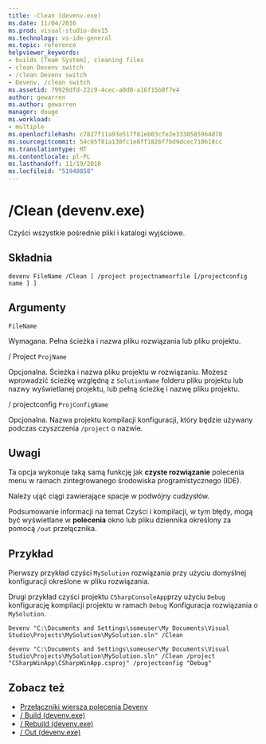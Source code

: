 ```yaml
---
title: -Clean (devenv.exe)
ms.date: 11/04/2016
ms.prod: visual-studio-dev15
ms.technology: vs-ide-general
ms.topic: reference
helpviewer_keywords:
- builds [Team System], cleaning files
- clean Devenv switch
- /clean Devenv switch
- Devenv, /clean switch
ms.assetid: 79929dfd-22c9-4cec-a0d0-a16f15b8f7e4
author: gewarren
ms.author: gewarren
manager: douge
ms.workload:
- multiple
ms.openlocfilehash: c7827f11a93e517f81eb03cfe2e33305859b4d78
ms.sourcegitcommit: 54c65f81a138fc1e8ff1826f7bd9dcec710618cc
ms.translationtype: MT
ms.contentlocale: pl-PL
ms.lasthandoff: 11/19/2018
ms.locfileid: "51948858"
---
```

# <a name="clean-devenvexe"></a>/Clean (devenv.exe)
Czyści wszystkie pośrednie pliki i katalogi wyjściowe.

## <a name="syntax"></a>Składnia

```
devenv FileName /Clean [ /project projectnameorfile [/projectconfig name ] ]
```

## <a name="arguments"></a>Argumenty
 `FileName`

 Wymagana. Pełna ścieżka i nazwa pliku rozwiązania lub pliku projektu.

 / Project `ProjName`

 Opcjonalna. Ścieżka i nazwa pliku projektu w rozwiązaniu. Możesz wprowadzić ścieżkę względną z `SolutionName` folderu pliku projektu lub nazwy wyświetlanej projektu, lub pełną ścieżkę i nazwę pliku projektu.

 / projectconfig `ProjConfigName`

 Opcjonalna. Nazwa projektu kompilacji konfiguracji, który będzie używany podczas czyszczenia `/project` o nazwie.

## <a name="remarks"></a>Uwagi
 Ta opcja wykonuje taką samą funkcję jak **czyste rozwiązanie** polecenia menu w ramach zintegrowanego środowiska programistycznego (IDE).

 Należy ująć ciągi zawierające spacje w podwójny cudzysłów.

 Podsumowanie informacji na temat Czyści i kompilacji, w tym błędy, mogą być wyświetlane w **polecenia** okno lub pliku dziennika określony za pomocą `/out` przełącznika.

## <a name="example"></a>Przykład
 Pierwszy przykład czyści `MySolution` rozwiązania przy użyciu domyślnej konfiguracji określone w pliku rozwiązania.

 Drugi przykład czyści projektu `CSharpConsoleApp`przy użyciu `Debug` konfigurację kompilacji projektu w ramach `Debug` Konfiguracja rozwiązania o `MySolution`.

```
Devenv "C:\Documents and Settings\someuser\My Documents\Visual Studio\Projects\MySolution\MySolution.sln" /Clean

devenv "C:\Documents and Settings\someuser\My Documents\Visual Studio\Projects\MySolution\MySolution.sln" /Clean /project "CSharpWinApp\CSharpWinApp.csproj" /projectconfig "Debug"
```

## <a name="see-also"></a>Zobacz też

- [Przełączniki wiersza polecenia Devenv](../../ide/reference/devenv-command-line-switches.md)
- [/ Build (devenv.exe)](../../ide/reference/build-devenv-exe.md)
- [/ Rebuild (devenv.exe)](../../ide/reference/rebuild-devenv-exe.md)
- [/ Out (devenv.exe)](../../ide/reference/out-devenv-exe.md)